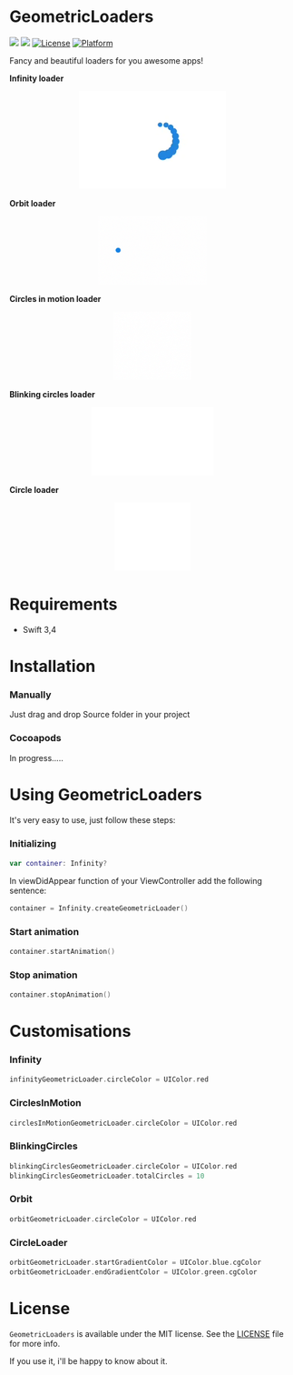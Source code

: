 # GeometricLoaders
![](https://img.shields.io/badge/language-swift-blue.svg)
![](https://img.shields.io/badge/version-1.0.0-red.svg)
[![License](https://img.shields.io/cocoapods/l/RecordButton.svg?style=flat)](http://cocoapods.org/pods/RecordButton)
[![Platform](https://img.shields.io/cocoapods/p/RecordButton.svg?style=flat)](http://cocoapods.org/pods/RecordButton)

Fancy and beautiful loaders for you awesome apps!

**Infinity loader**
<p align="center">
<img src="Images/infinityloader.gif"/>
</p>

**Orbit loader**
<p align="center">
<img src="Images/orbitloader.gif" height="120px"/>
</p>

**Circles in motion loader**
<p align="center">
<img src="Images/circleinmotionloader.gif" height="120px"/>
</p>

**Blinking circles loader**
<p align="center">
<img src="Images/blinkingcirclesLoader.gif" height="120px"/>
</p>

**Circle loader**
<p align="center">
<img src="Images/circleLoader.gif" height="120px"/>
</p>

# Requirements

* Swift 3,4

# Installation

### Manually

Just drag and drop Source folder in your project

### Cocoapods

In progress.....

# Using GeometricLoaders

It's very easy to use, just follow these steps:

### Initializing

```swift
var container: Infinity?
```

In viewDidAppear function of your ViewController add the following sentence:
```swift
container = Infinity.createGeometricLoader()
```
### Start animation
```swift
container.startAnimation()
```
### Stop animation
```swift
container.stopAnimation()
```

# Customisations

### Infinity

```swift
infinityGeometricLoader.circleColor = UIColor.red
```

### CirclesInMotion
```swift
circlesInMotionGeometricLoader.circleColor = UIColor.red
```
### BlinkingCircles
```swift
blinkingCirclesGeometricLoader.circleColor = UIColor.red
blinkingCirclesGeometricLoader.totalCircles = 10
```
### Orbit
```swift
orbitGeometricLoader.circleColor = UIColor.red
```
### CircleLoader
```swift
orbitGeometricLoader.startGradientColor = UIColor.blue.cgColor
orbitGeometricLoader.endGradientColor = UIColor.green.cgColor
```

# License

`GeometricLoaders` is available under the MIT license. See the [LICENSE](LICENSE) file for more info.

If you use it, i'll be happy to know about it.
